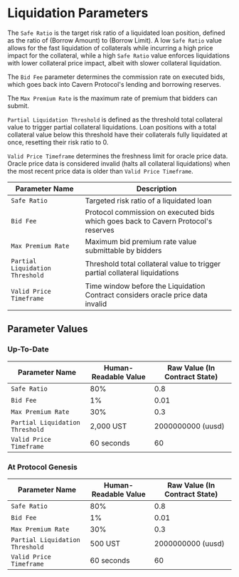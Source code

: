 # Liquidation Parameters

The `Safe Ratio` is the target risk ratio of a liquidated loan position, defined as the ratio of (Borrow Amount) to (Borrow Limit). A low `Safe Ratio` value allows for the fast liquidation of collaterals while incurring a high price impact for the collateral, while a high `Safe Ratio` value enforces liquidations with lower collateral price impact, albeit with slower collateral liquidation.

The `Bid Fee` parameter determines the commission rate on executed bids, which goes back into Cavern Protocol's lending and borrowing reserves.

The `Max Premium Rate` is the maximum rate of premium that bidders can submit.&#x20;

`Partial Liquidation Threshold` is defined as the threshold total collateral value to trigger partial collateral liquidations. Loan positions with a total collateral value below this threshold have their collaterals fully liquidated at once, resetting their risk ratio to 0.

`Valid Price Timeframe` determines the freshness limit for oracle price data. Oracle price data is considered invalid (halts all collateral liquidations) when the most recent price data is older than `Valid Price Timeframe`.

| Parameter Name                  | Description                                                                        |
| ------------------------------- | ---------------------------------------------------------------------------------- |
| `Safe Ratio`                    | Targeted risk ratio of a liquidated loan                                           |
| `Bid Fee`                       | Protocol commission on executed bids which goes back to Cavern Protocol's reserves |
| `Max Premium Rate`              | Maximum bid premium rate value submittable by bidders                              |
| `Partial Liquidation Threshold` | Threshold total collateral value to trigger partial collateral liquidations        |
| `Valid Price Timeframe`         | Time window before the Liquidation Contract considers oracle price data invalid    |

## Parameter Values

### Up-To-Date

| Parameter Name                  | Human-Readable Value | Raw Value (In Contract State) |
| ------------------------------- | -------------------- | ----------------------------- |
| `Safe Ratio`                    | 80%                  | 0.8                           |
| `Bid Fee`                       | 1%                   | 0.01                          |
| `Max Premium Rate`              | 30%                  | 0.3                           |
| `Partial Liquidation Threshold` | 2,000 UST            | 2000000000 (uusd)             |
| `Valid Price Timeframe`         | 60 seconds           | 60                            |

### At Protocol Genesis

| Parameter Name                  | Human-Readable Value | Raw Value (In Contract State) |
| ------------------------------- | -------------------- | ----------------------------- |
| `Safe Ratio`                    | 80%                  | 0.8                           |
| `Bid Fee`                       | 1%                   | 0.01                          |
| `Max Premium Rate`              | 30%                  | 0.3                           |
| `Partial Liquidation Threshold` | 500 UST              | 2000000000 (uusd)             |
| `Valid Price Timeframe`         | 60 seconds           | 60                            |